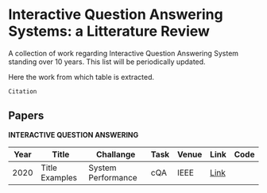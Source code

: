 # Interactive Question Answering Systems: a Litterature Review
A collection of work regarding Interactive Question Answering System standing over 10 years. This list will be periodically updated.

Here the work from which table is extracted.

```
Citation
```

## Papers

**INTERACTIVE QUESTION ANSWERING**

|Year|Title|Challange|Task|Venue|Link|Code|
|----|-----|---------|----|-----|----|----|
|2020|Title Examples|System Performance|cQA|IEEE|[Link](somewhere)||

